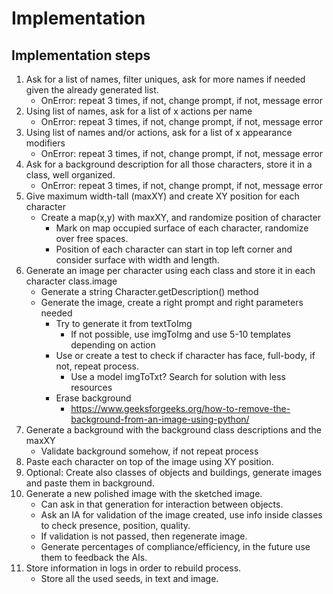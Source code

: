 # Implementation

## Implementation steps

1. Ask for a list of names, filter uniques, ask for more names if needed given the already generated list.
   - OnError: repeat 3 times, if not, change prompt, if not, message error
2. Using list of names, ask for a list of x actions per name
   - OnError: repeat 3 times, if not, change prompt, if not, message error
3. Using list of names and/or actions, ask for a list of x appearance modifiers
   - OnError: repeat 3 times, if not, change prompt, if not, message error
4. Ask for a background description for all those characters, store it in a class, well organized.
   - OnError: repeat 3 times, if not, change prompt, if not, message error
5. Give maximum width-tall (maxXY) and create XY position for each character
   - Create a map(x,y) with maxXY, and randomize position of character
       - Mark on map occupied surface of each character, randomize over free spaces.
       - Position of each character can start in top left corner and consider surface with width and length.
6. Generate an image per character using each class and store it in each character class.image
   - Generate a string Character.getDescription() method
   - Generate the image, create a right prompt and right parameters needed
     - Try to generate it from textToImg
         - If not possible, use imgToImg and use 5-10 templates depending on action
     - Use or create a test to check if character has face, full-body, if not, repeat process.
       - Use a model imgToTxt? Search for solution with less resources
     - Erase background
       - https://www.geeksforgeeks.org/how-to-remove-the-background-from-an-image-using-python/
7. Generate a background with the background class descriptions and the maxXY
     - Validate background somehow, if not repeat process
8. Paste each character on top of the image using XY position.
9. Optional: Create also classes of objects and buildings, generate images and paste them in background.
10. Generate a new polished image with the sketched image.
     - Can ask in that generation for interaction between objects.
     - Ask an IA for validation of the image created, use info inside classes to check presence, position, quality.
     - If validation is not passed, then regenerate image.
     - Generate percentages of compliance/efficiency, in the future use them to feedback the AIs.
11. Store information in logs in order to rebuild process.
     - Store all the used seeds, in text and image.